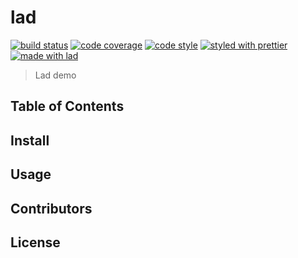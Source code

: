 # lad

[![build status](https://img.shields.io/travis/com/ladjs/lad.sh.svg)](https://travis-ci.org/ladjs/lad.sh)
[![code coverage](https://img.shields.io/codecov/c/github/ladjs/lad.sh.svg)](https://codecov.io/gh/ladjs/lad.sh)
[![code style](https://img.shields.io/badge/code_style-XO-5ed9c7.svg)](https://github.com/sindresorhus/xo)
[![styled with prettier](https://img.shields.io/badge/styled_with-prettier-ff69b4.svg)](https://github.com/prettier/prettier)
[![made with lad](https://img.shields.io/badge/made_with-lad-95CC28.svg)](https://lad.js.org)

> Lad demo

## Table of Contents


## Install


## Usage


## Contributors


## License


##
